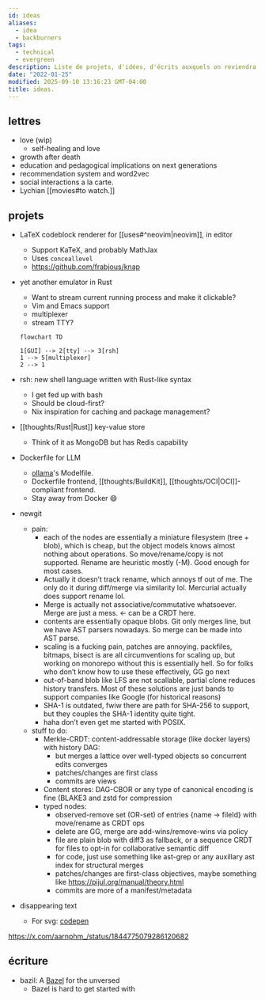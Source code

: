 ```yaml
---
id: ideas
aliases:
  - idea
  - backburners
tags:
  - technical
  - evergreen
description: Liste de projets, d'idées, d'écrits auxquels on reviendra.
date: "2022-01-25"
modified: 2025-09-10 13:16:23 GMT-04:00
title: ideas.
---
```


## lettres

- love (wip)
  - self-healing and love
- growth after death
- education and pedagogical implications on next generations
- recommendation system and word2vec
- social interactions a la carte.
- Lychian [[movies#to watch.]]

## projets

- LaTeX codeblock renderer for [[uses#^neovim|neovim]], in editor
  - Support KaTeX, and probably MathJax
  - Uses `conceallevel`
  - <https://github.com/frabjous/knap>
- yet another emulator in Rust
  - Want to stream current running process and make it clickable?
  - Vim and Emacs support
  - multiplexer
  - stream TTY?

  ```mermaid
  flowchart TD

  1[GUI] --> 2[tty] --> 3[rsh]
  1 --> 5[multiplexer]
  2 --> 1
  ```

- rsh: new shell language written with Rust-like syntax
  - I get fed up with bash
  - Should be cloud-first?
  - Nix inspiration for caching and package management?
- [[thoughts/Rust|Rust]] key-value store
  - Think of it as MongoDB but has Redis capability
- Dockerfile for LLM
  - [ollama](https://github.com/ollama/ollama)'s Modelfile.
  - Dockerfile frontend, [[thoughts/BuildKit]], [[thoughts/OCI|OCI]]-compliant frontend.
  - Stay away from Docker 😄
- newgit
  - pain:
    - each of the nodes are essentially a miniature filesystem (tree + blob), which is cheap, but the object models knows almost nothing about operations. So move/rename/copy is not supported. Rename are heuristic mostly (-M). Good enough for most cases.
    - Actually it doesn’t track rename, which annoys tf out of me. The only do it during diff/merge via similarity lol. Mercurial actually does support rename lol.
    - Merge is actually not associative/commutative whatsoever. Merge are just a mess. <- can be a CRDT here.
    - contents are essentially opaque blobs. Git only merges line, but we have AST parsers nowadays. So merge can be made into AST parse.
    - scaling is a fucking pain, patches are annoying. packfiles, bitmaps, bisect is are all circumventions for scaling up, but working on monorepo without this is essentially hell. So for folks who don’t know how to use these effectively, GG go next
    - out-of-band blob like LFS are not scallable, partial clone reduces history transfers. Most of these solutions are just bands to support companies like Google (for historical reasons)
    - SHA-1 is outdated, fwiw there are path for SHA-256 to support, but they couples the SHA-1 identity quite tight.
    - haha don’t even get me started with POSIX.
  - stuff to do:
    - Merkle-CRDT: content-addressable storage (like docker layers) with history DAG:
      - but merges a lattice over well-typed objects so concurrent edits converges
      - patches/changes are first class
      - commits are views
    - Content stores: DAG-CBOR or any type of canonical encoding is fine (BLAKE3 and zstd for compression
    - typed nodes:
      - observed-remove set (OR-set) of entries {name -> fileId} with move/rename as CRDT ops
      - delete are GG, merge are add-wins/remove-wins via policy
      - file are plain blob with diff3 as fallback, or a sequence CRDT for files to opt-in for collaborative semantic diff
      - for code, just use something like ast-grep or any auxillary ast index for structural merges
      - patches/changes are first-class objectives, maybe something like https://pijul.org/manual/theory.html
      - commits are more of a manifest/metadata

- disappearing text
  - For svg: [codepen](https://codepen.io/Mikhail-Bespalov/pen/yLmpxOG)

https://x.com/aarnphm_/status/1844775079286120682

## écriture

- bazil: A [Bazel](https://bazel.build/) for the unversed
  - Bazel is hard to get started with
